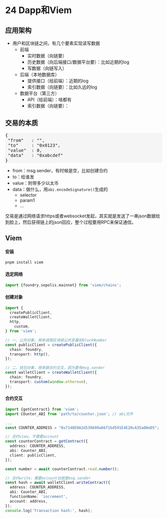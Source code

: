 # 24 Dapp和Viem

## 应用架构

- 用户和区块链之间，有几个要素实现读写数据
  - 前端
    - 实时数据（向链要）
    - 历史数据（向后端接口/数据平台要）：比如近期的log
    - 写数据（向链写入）
  - 后端（本地数据库）
    - 提供接口（给前端）：近期的log
    - 索引数据（向链要）：比如久远的log
  - 数据平台（第三方）
    - API（给前端）：啥都有
    - 索引数据（向链要）：

## 交易的本质

<pre style="background-color: whitesmoke">
{
 "from"   : "",
 "to"     : "0x0123",
 "value"  : 0,
 "data"   : "0xabcdef"
}  
</pre>

- from：msg.sender，有时候是空，比如创建合约
- to：给谁发
- value：附带多少以太币
- data：做什么，用`abi.encodeSignature()`生成的
  - selector
  - param1
  - ...

交易是通过网络请求https或者websocket发起，其实就是发送了一串json数据给到脸上，然后获得链上的json回应，整个过程要用RPC来保证通信。

## Viem

#### 安装

`pnpm install viem`

#### 选定网络

```ts
import {foundry,sepolis,mainnet} from 'viem/chains';
```

#### 创建对象

```ts
import {
  createPublicClient, 
  createWalletClient, 
  http,
	custom,
} from 'viem';

// 一、公共对象，用来调用区块链公共变量如blockNumber
const publicClient = createPublicClient({
  chain: foundry,
  transport: http(),
});

// 二、钱包对象，用来跟合约交互，因为要有msg.sender
const walletClient = createWalletClient({
  chain: foundry,
  transport: custom(window.ethereum),
});
```

#### 合约交互

```ts
import {getContract} from 'viem';
import COunter_ABI from 'path/to/counter.json'; // abi文件

...
const COUNTER_ADDRESS = "0x7148E9A2d539A99a66f1bd591E4E20cA35a08eD5";

// 合约view，不需要account
const counterContract = getContract({
  address: COUNTER_ADDRESS,
  abi: Counter_ABI,
  client: publicClient,
});

const number = await counterContract.read.number();

// 合约write，需要account也就是msg.sender
const hash = await walletClient.writeContract({
  address: COUNTER_ADDRESS,
  abi: Counter_ABI,
  functionName: 'increment',
  account: address,
});
console.log('Transaction hash:', hash);
```



